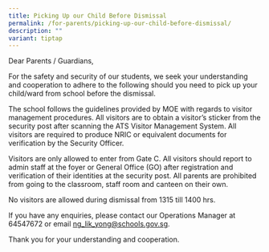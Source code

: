 ```yaml
---
title: Picking Up our Child Before Dismissal
permalink: /for-parents/picking-up-our-child-before-dismissal/
description: ""
variant: tiptap
---
```

<p>Dear Parents / Guardians,</p>
<p>For the safety and security of our students, we seek your understanding
and cooperation to adhere to the following should you need to pick up your
child/ward from school before the dismissal.</p>
<p>The school follows the guidelines provided by MOE with regards to visitor
management procedures. All visitors are to obtain a visitor’s sticker from
the security post after scanning the ATS Visitor Management System. All
visitors are required to produce NRIC or equivalent documents for verification
by the Security Officer.</p>
<p>Visitors are only allowed to enter from Gate C. All visitors should report
to admin staff at the foyer or General Office (GO) after registration and
verification of their identities at the security post. All parents are
prohibited from going to the classroom, staff room and canteen on their
own.</p>
<p>No visitors are allowed during dismissal from 1315 till 1400 hrs.</p>
<p>If you have any enquiries, please contact our Operations Manager at 64547672
or email <a href="mailto:ng_lik_yong@schools.gov.sg" rel="noopener noreferrer nofollow" target="_blank">ng_lik_yong@schools.gov.sg</a>.</p>
<p>Thank you for your understanding and cooperation.</p>